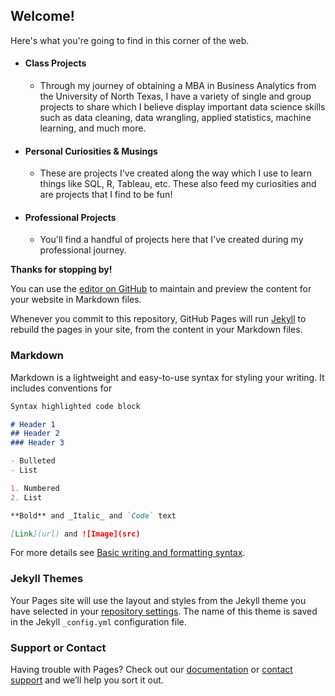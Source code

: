 ## Welcome!

Here's what you're going to find in this corner of the web. 

- #### Class Projects
    - Through my journey of obtaining a MBA in Business Analytics from the University of North Texas, I have a variety of single and group projects to share which I believe display important data science skills such as data cleaning, data wrangling, applied statistics, machine learning, and much more. 
- #### Personal Curiosities & Musings
    - These are projects I've created along the way which I use to learn things like SQL, R, Tableau, etc. These also feed my curiosities and are projects that I find to be fun!
- #### Professional Projects
    - You'll find a handful of projects here that I've created during my professional journey.

**Thanks for stopping by!**

You can use the [editor on GitHub](https://github.com/statsbynate/Portfolio/edit/gh-pages/index.md) to maintain and preview the content for your website in Markdown files.

Whenever you commit to this repository, GitHub Pages will run [Jekyll](https://jekyllrb.com/) to rebuild the pages in your site, from the content in your Markdown files.

### Markdown

Markdown is a lightweight and easy-to-use syntax for styling your writing. It includes conventions for

```markdown
Syntax highlighted code block

# Header 1
## Header 2
### Header 3

- Bulleted
- List

1. Numbered
2. List

**Bold** and _Italic_ and `Code` text

[Link](url) and ![Image](src)
```

For more details see [Basic writing and formatting syntax](https://docs.github.com/en/github/writing-on-github/getting-started-with-writing-and-formatting-on-github/basic-writing-and-formatting-syntax).

### Jekyll Themes

Your Pages site will use the layout and styles from the Jekyll theme you have selected in your [repository settings](https://github.com/statsbynate/Portfolio/settings/pages). The name of this theme is saved in the Jekyll `_config.yml` configuration file.

### Support or Contact

Having trouble with Pages? Check out our [documentation](https://docs.github.com/categories/github-pages-basics/) or [contact support](https://support.github.com/contact) and we’ll help you sort it out.
